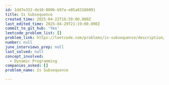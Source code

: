 ```yaml
---
id: 1dd7e332-de10-8006-b97a-e05a83186091
title: Is Subsequence
created_time: 2025-04-22T16:59:00.000Z
last_edited_time: 2025-04-29T21:19:00.000Z
commit_to_git_hub: 'Yes'
leetcode_problem_list: []
problem_link: https://leetcode.com/problems/is-subsequence/description/
number: null
june_interviews_prep: null
last_solved: null
concept_involved:
  - Dynamic Programming
companies_asked: []
problem_name: Is Subsequence

---
```

